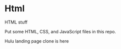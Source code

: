 # Html
HTML stuff

Put some HTML, CSS, and JavaScript files in this repo.

Hulu landing page clone is here
